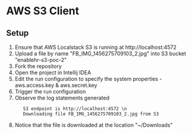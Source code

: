 # AWS S3 Client

## Setup
1. Ensure that AWS Localstack S3 is running at http://localhost:4572 
2. Upload a file by name "FB_IMG_1456275709103_2.jpg" into S3 bucket "enablehr-s3-poc-2"
3. Fork the repository
4. Open the project in Intellij IDEA
5. Edit the run configuration to specify the system properties - aws.access.key & aws.secret.key
6. Trigger the run configuration
7. Observe the log statements generated 
    ```
       S3 endpoint is http://localhost:4572 \n
       Downloading file FB_IMG_1456275709103_2.jpg from S3
   ``` 
8. Notice that the file is downloaded at the location "~/Downloads"
